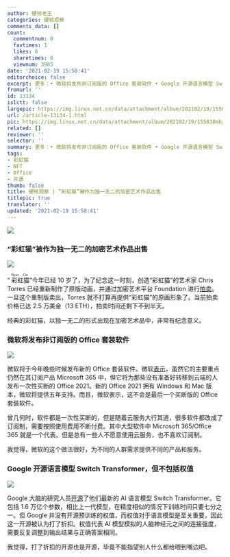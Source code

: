 ```yaml
---
author: 硬核老王
categories: 硬核观察
comments_data: []
count:
  commentnum: 0
  favtimes: 1
  likes: 0
  sharetimes: 0
  viewnum: 3985
date: '2021-02-19 15:58:41'
editorchoice: false
excerpt: 更多：• 微软将发布非订阅版的 Office 套装软件 • Google 开源语言模型 Switch Transformer，但不包括权值
fromurl: ''
id: 13134
islctt: false
largepic: https://img.linux.net.cn/data/attachment/album/202102/19/155838mbzssp0srijr2p2r.jpg
url: /article-13134-1.html
pic: https://img.linux.net.cn/data/attachment/album/202102/19/155838mbzssp0srijr2p2r.jpg.thumb.jpg
related: []
reviewer: ''
selector: ''
summary: 更多：• 微软将发布非订阅版的 Office 套装软件 • Google 开源语言模型 Switch Transformer，但不包括权值
tags:
- 彩虹猫
- NFT
- Office
- 开源
thumb: false
title: 硬核观察 | “彩虹猫”被作为独一无二的加密艺术作品出售
titlepic: true
translator: ''
updated: '2021-02-19 15:58:41'
---
```


![](https://img.linux.net.cn/data/attachment/album/202102/19/155838mbzssp0srijr2p2r.jpg)


### “彩虹猫”被作为独一无二的加密艺术作品出售


![](https://img.linux.net.cn/data/attachment/album/202102/19/155415vidv31g6t6lb199d.gif)


“<ruby> 彩虹猫 <rt>  Nyan Cat </rt></ruby>”今年已经 10 岁了，为了纪念这一时刻，创造“彩虹猫”的艺术家 Chris Torres 已经重新制作了原版动画，并通过加密艺术平台 Foundation 进行[拍卖](https://foundation.app/NyanCat/nyan-cat-219)。一旦这个重制版卖出，Torres 就不打算再提供“彩虹猫”的原画形象了。当前拍卖价格已达 2.5 万美金（13 ETH），拍卖时间还剩下不到半天。


经典的彩虹猫，以独一无二的形式出现在加密艺术品中，非常有纪念意义。


### 微软将发布非订阅版的 Office 套装软件


![](https://img.linux.net.cn/data/attachment/album/202102/19/155444czoyfoe9h2m1de62.jpg)


微软将于今年晚些时候发布新的 Office 套装软件。微软[表示](https://www.cnet.com/news/new-version-of-microsoft-office-wont-require-you-to-pay-for-a-subscription/)，虽然它的主要重点仍然在其订阅产品 Microsoft 365 中，但它将为那些没有准备好转移到云端的人发布一次性买断的 Office 2021。新的 Office 2021 拥有 Windows 和 Mac 版本，微软将提供五年支持。而且，微软表示，这不会是最后一个买断版的 Office 套装软件。


曾几何时，软件都是一次性买断的，但是随着云服务大行其道，很多软件都改成了订阅制，需要按照使用费用不断付费。其中大型软件中 Microsoft 365/Office 365 就是一个代表。但是总有一些人不愿意使用云服务，也不喜欢订阅制。


我觉得，微软的这个做法很好，为不同的人群需求提供不同的产品和服务。 


### Google 开源语言模型 Switch Transformer，但不包括权值


![](https://img.linux.net.cn/data/attachment/album/202102/19/155535dggjj08z3t9gh10l.jpg)


Google 大脑的研究人员[开源](https://www.infoq.com/news/2021/02/google-trillion-parameter-ai/)了他们最新的 AI 语言模型 Switch Transformer。它包括 1.6 万亿个参数，相比上一代模型，在精度相似的情况下训练时间只要七分之一。但 Google 并没有开源预训练的权值，而权值对于语言模型是至关重要，因此这一开源被认为打了折扣。权值代表 AI 模型模拟的人脑神经元之间的连接强度，需要反复调整到输出结果与正确答案相同。


我觉得，打了折扣的开源也是开源，毕竟不能指望别人什么都给喂到嘴边吧。